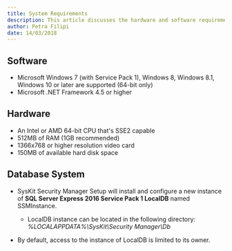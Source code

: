 ```yaml
---
title: System Requirements
description: This article discusses the hardware and software requirements that are necessary in order to install the SysKit Security Manager.
author: Petra Filipi
date: 14/03/2018
---
```


## Software
* Microsoft Windows 7 (with Service Pack 1), Windows 8, Windows 8.1, Windows 10 or later are supported (64-bit only)
* Microsoft .NET Framework 4.5 or higher

## Hardware
* An Intel or AMD 64-bit CPU that's SSE2 capable
* 512MB of RAM (1GB recommended)
* 1366x768 or higher resolution video card
* 150MB of available hard disk space

## Database System
* SysKit Security Manager Setup will install and configure a new instance of __SQL Server Express 2016 Service Pack 1 LocalDB__ named SSMInstance. 
    * LocalDB instance can be located in the following directory:
_%LOCALAPPDATA%\SysKit\Security Manager\Db_

* By default, access to the instance of LocalDB is limited to its owner.
